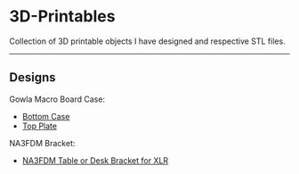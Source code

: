 # 3D-Printables

Collection of 3D printable objects I have designed and respective STL files.   

---

## Designs

Gowla Macro Board Case:

  * <a href='Gowla Macro Board/bottom case M2 holes.stl'>Bottom Case</a><br>
  * <a href='Gowla Macro Board/top_plate.stl'>Top Plate</a><br>

NA3FDM Bracket:

  * <a href='NA3FDM Desk Bracket/NA3FDM Table bracket.stl'>NA3FDM Table or Desk Bracket for XLR</a><br>
